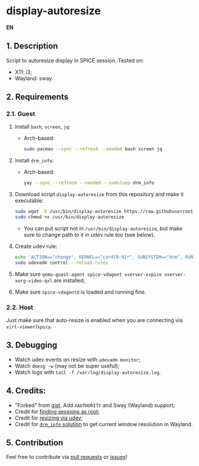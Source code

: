 # display-autoresize

**EN**

## 1. Description

Script to autoresize display in SPICE session. Tested on:

- X11: i3;
- Wayland: sway.

## 2. Requirements

### 2.1. Guest

1. Install `bash`, `screen`, `jq`:

    - Arch-based:

        ```bash
        sudo pacman --sync --refresh --needed bash screen jq
        ```

2. Install `drm_info`:

    - Arch-based:

        ```bash
        yay --sync --refresh --needed --sudoloop drm_info
        ```

3. Download script `display-autoresize` from this repository and make it executable:

    ```bash
    sudo wget -O /usr/bin/display-autoresize https://raw.githubusercontent.com/Nikolai2038/display-autoresize/refs/heads/main/display-autoresize && \
    sudo chmod +x /usr/bin/display-autoresize
    ```

   - You can put script not in `/usr/bin/display-autoresize`, but make sure to change path to it in udev rule too (see below).

4. Create udev rule:

    ```bash
    echo 'ACTION=="change", KERNEL=="card[0-9]*", SUBSYSTEM=="drm", RUN+="/usr/bin/display-autoresize"' | sudo tee /etc/udev/rules.d/50-display-autoresize.rules && \
    sudo udevadm control --reload-rules
    ```

5. Make sure `qemu-guest-agent spice-vdagent xserver-xspice xserver-xorg-video-qxl` are installed;
6. Make sure `spice-vdagentd` is loaded and running fine.

### 2.2. Host

Just make sure that auto-resize is enabled when you are connecting via `virt-viewer`/`spicy`.


## 3. Debugging

- Watch udev events on resize with `udevadm monitor`;
- Watch `dmesg -w` (may not be super useful);
- Watch logs with `tail -f /var/log/display-autoresize.log`.

## 4. Credits:

- "Forked" from [gist](https://gist.github.com/IngoMeyer441/84cf1e40fa756a9c3e6c8d9e38ee9b6f). Add `XAUTHORITY` and Sway (Wayland) support;
- Credit for [finding sessions as root](https://unix.stackexchange.com/questions/117083/how-to-get-the-list-of-all-active-x-sessions-and-owners-of-them);
- Credit for [resizing via udev](https://superuser.com/questions/1183834/no-auto-resize-with-spice-and-virt-manager);
- Credit for [`drm_info` solution](https://todo.sr.ht/~emersion/wlr-randr/15) to get current window resolution in Wayland.

## 5. Contribution

Feel free to contribute via [pull requests](https://github.com/Nikolai2038/display-autoresize/pulls) or [issues](https://github.com/Nikolai2038/display-autoresize/issues)!
